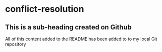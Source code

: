 # conflict-resolution

## This is a sub-heading created on Github

All of this content added to the README has been added to to my local Git repository
